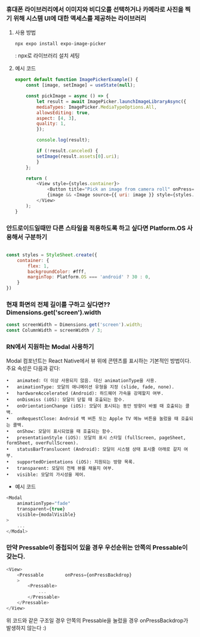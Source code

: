 ### 휴대폰 라이브러리에서 이미지와 비디오를 선택하거나 카메라로 사진을 찍기 위해 시스템 UI에 대한 액세스를 제공하는 라이브러리

1. 사용 방법
    ```
    npx expo install expo-image-picker
    ```
    : npx로 라이브러리 설치 세팅

2. 예시 코드
    ```js
    export default function ImagePickerExample() {
        const [image, setImage] = useState(null);

        const pickImage = async () => {
            let result = await ImagePicker.launchImageLibraryAsync({
            mediaTypes: ImagePicker.MediaTypeOptions.All,
            allowsEditing: true,
            aspect: [4, 3],
            quality: 1,
            });

            console.log(result);

            if (!result.canceled) {
            setImage(result.assets[0].uri);
            }
        };

        return (
            <View style={styles.container}>
                <Button title="Pick an image from camera roll" onPress={pickImage} />
                {image && <Image source={{ uri: image }} style={styles.image} />}
            </View>
        );
    }
    ```

### 안드로이드일때만 다른 스타일을 적용하도록 하고 싶다면 Platform.OS 사용해서 구분하기
```js

const styles = StyleSheet.create({
    container: {
        flex: 1,
        backgroundColor: #fff,
        marginTop: Platform.OS === 'android' ? 30 : 0,
    }
})
```

### 현재 화면의 전체 길이를 구하고 싶다면?? Dimensions.get('screen').width

```js
const screenWidth = Dimensions.get('screen').width;
const ColumnWidth = screenWidth / 3;
```

### RN에서 지원하는 Modal 사용하기
Modal 컴포넌트는 React Native에서 뷰 위에 콘텐츠를 표시하는 기본적인 방법이다. 주요 속성은 다음과 같다:

	•	animated: 더 이상 사용되지 않음. 대신 animationType을 사용.
	•	animationType: 모달의 애니메이션 유형을 지정 (slide, fade, none).
	•	hardwareAccelerated (Android): 하드웨어 가속을 강제할지 여부.
	•	onDismiss (iOS): 모달이 닫힐 때 호출되는 함수.
	•	onOrientationChange (iOS): 모달이 표시되는 동안 방향이 바뀔 때 호출되는 콜백.
	•	onRequestClose: Android 백 버튼 또는 Apple TV 메뉴 버튼을 눌렀을 때 호출되는 콜백.
	•	onShow: 모달이 표시되었을 때 호출되는 함수.
	•	presentationStyle (iOS): 모달의 표시 스타일 (fullScreen, pageSheet, formSheet, overFullScreen).
	•	statusBarTranslucent (Android): 모달이 시스템 상태 표시줄 아래로 갈지 여부.
	•	supportedOrientations (iOS): 지원되는 방향 목록.
	•	transparent: 모달이 전체 뷰를 채울지 여부.
	•	visible: 모달의 가시성을 제어.

- 예시 코드

```js
<Modal 
    animationType="fade"
    transparent={true}
    visible={modalVisible}
>  
    ...
</Modal>
```


### 만약 Pressable이 중첩되어 있을 경우 우선순위는 안쪽의 Pressable이 갖는다.
```js
<View>
    <Pressable        onPress={onPressBackdrop}
    >
        <Pressable>
            ...
        </Pressable>    
    </Pressable>
</View>
```
위  코드와 같은 구조일 경우 안쪽의 Pressable을 눌렀을 경우 onPressBackdrop가 발생하지 않는다 :)

